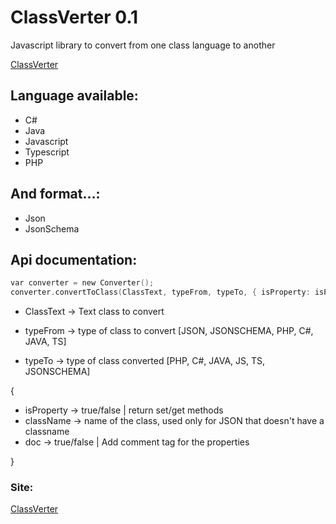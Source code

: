 # ClassVerter 0.1
Javascript library to convert from one class language to another

[ClassVerter](http://lucataddeo.altervista.org/ClassVerter/)

## Language available:
- C#
- Java
- Javascript
- Typescript
- PHP

## And format...:
- Json
- JsonSchema

## Api documentation:

```c
var converter = new Converter();
converter.convertToClass(ClassText, typeFrom, typeTo, { isProperty: isProperty, className: jsonClassName, doc: doc });
```

- ClassText -> Text class to convert

- typeFrom -> type of class to convert [JSON, JSONSCHEMA, PHP, C#, JAVA, TS]

- typeTo -> type of class converted [PHP, C#, JAVA, JS, TS, JSONSCHEMA]

{
- isProperty -> true/false | return set/get methods
- className -> name of the class, used only for JSON that doesn't have a classname
- doc -> true/false | Add comment tag for the properties

}


### Site:
[ClassVerter](http://lucataddeo.altervista.org/ClassVerter/)
